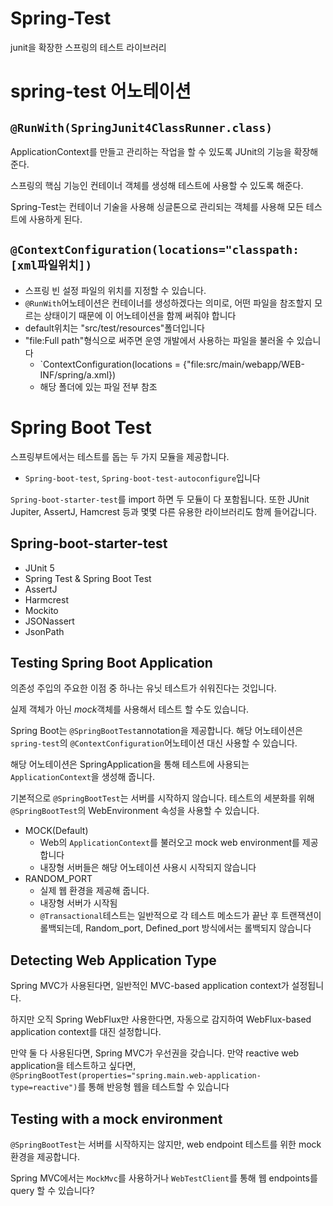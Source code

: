 # Spring-Test
junit을 확장한 스프링의 테스트 라이브러리

# spring-test 어노테이션
## ``@RunWith(SpringJunit4ClassRunner.class)``
ApplicationContext를 만들고 관리하는 작업을 할 수 있도록 JUnit의 기능을 확장해 준다.

스프링의 핵심 기능인 컨테이너 객체를 생성해 테스트에 사용할 수 있도록 해준다.

Spring-Test는 컨테이너 기술을 사용해 싱글톤으로 관리되는 객체를 사용해 모든 테스트에 사용하게 된다.

## ``@ContextConfiguration(locations="classpath:[xml파일위치])``
* 스프링 빈 설정 파일의 위치를 지정할 수 있습니다. 
* ``@RunWith``어노테이션은 컨테이너를 생성하겠다는 의미로, 어떤 파일을 참조할지 모르는 상태이기 때문에 이 어노테이션을 함께 써줘야 합니다
* default위치는 "src/test/resources"폴더입니다
* "file:Full path"형식으로 써주면 운영 개발에서 사용하는 파일을 불러올 수 있습니다
    * `ContextConfiguration(locations = {"file:src/main/webapp/WEB-INF/spring/a.xml})
    * 해당 폴더에 있는 파일 전부 참조


# Spring Boot Test
스프링부트에서는 테스트를 돕는 두 가지 모듈을 제공합니다.

* `Spring-boot-test`, `Spring-boot-test-autoconfigure`입니다

`Spring-boot-starter-test`를 import 하면 두 모듈이 다 포함됩니다. 또한 JUnit Jupiter, AssertJ, Hamcrest 등과 몇몇 다른 유용한 라이브러리도 함께 들어갑니다.


## Spring-boot-starter-test
* JUnit 5
* Spring Test & Spring Boot Test
* AssertJ
* Harmcrest
* Mockito
* JSONassert
* JsonPath

## Testing Spring Boot Application
의존성 주입의 주요한 이점 중 하나는 유닛 테스트가 쉬워진다는 것입니다.

실제 객체가 아닌 *mock*객체를 사용해서 테스트 할 수도 있습니다.

Spring Boot는 `@SpringBootTest`annotation을 제공합니다. 해당 어노테이션은 `spring-test`의 `@ContextConfiguration`어노테이션 대신 사용할 수 있습니다.

해당 어노테이션은 SpringApplication을 통해 테스트에 사용되는 ``ApplicationContext``을 생성해 줍니다.

기본적으로 ``@SpringBootTest``는 서버를 시작하지 않습니다. 테스트의 세분화를 위해 `@SpringBootTest`의 WebEnvironment 속성을 사용할 수 있습니다.

* MOCK(Default) 
    * Web의 `ApplicationContext`를 불러오고 mock web environment를 제공합니다
    * 내장형 서버들은 해당 어노테이션 사용시 시작되지 않습니다
* RANDOM_PORT
    * 실제 웹 환경을 제공해 줍니다.
    * 내장형 서버가 시작됨
    * `@Transactional`테스트는 일반적으로 각 테스트 메소드가 끝난 후 트랜잭션이 롤백되는데, Random_port, Defined_port 방식에서는 롤백되지 않습니다


## Detecting Web Application Type
Spring MVC가 사용된다면, 일반적인 MVC-based application context가 설정됩니다.

하지만 오직 Spring WebFlux만 사용한다면, 자동으로 감지하여 WebFlux-based application context를 대진 설정합니다.

만약 둘 다 사용된다면, Spring MVC가 우선권을 갖습니다. 만약 reactive web application을 테스트하고 싶다면, `@SpringBootTest(properties="spring.main.web-application-type=reactive")`를 통해 반응형 웹을 테스트할 수 있습니다

## Testing with a mock environment
`@SpringBootTest`는 서버를 시작하지는 않지만, web endpoint 테스트를 위한 mock 환경을 제공합니다.

Spring MVC에서는 `MockMvc`를 사용하거나 `WebTestClient`를 통해 웹 endpoints를 query 할 수 있습니다?












 